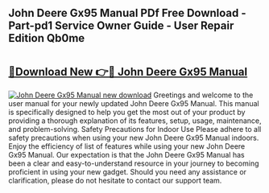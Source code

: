 ## John Deere Gx95 Manual PDf Free Download - Part-pd1 Service Owner Guide - User Repair Edition Qb0me

# <h2><a href="http://bc92526.oget.top/?id=John+Deere+Gx95+Manual">🔗Download New 👉🔴 John Deere Gx95 Manual</a></h2>

[![John Deere Gx95 Manual new download](https://i.imgur.com/5g1atiW.png)](http://bc92526.oget.top/?id=John+Deere+Gx95+Manual)
Greetings and welcome to the user manual for your newly updated John Deere Gx95 Manual. This manual is specifically designed to help you get the most out of your product by providing a thorough explanation of its features, setup, usage, maintenance, and problem-solving. Safety Precautions for Indoor Use Please adhere to all safety precautions when using your new John Deere Gx95 Manual indoors. Enjoy the efficiency of list of features while using your new John Deere Gx95 Manual. Our expectation is that the John Deere Gx95 Manual has been a clear and easy-to-understand resource in your journey to becoming proficient in using your new gadget. Should you need any assistance or clarification, please do not hesitate to contact our support team.
